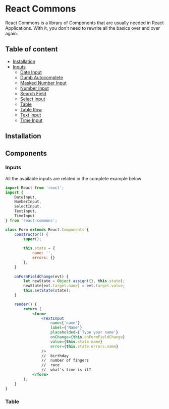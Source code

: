 # React Commons

React Commons is a library of Components that are usually needed in React Applications. With it, you don't need to rewrite all the basics over and over again.

## Table of content

- [Installation](#installation)
- [Inputs](#inputs)
  - [Date Input](#date-input)
  - [Dumb Autocomplete](#dumb-autocomplete)
  - [Masked Number Input](#masked-number-input)
  - [Number Input](#number-input)
  - [Search Field](#search-field)
  - [Select Input](#select-input)
  - [Table](#table)
  - [Table Row](#table-row)
  - [Text Input](#text-input)
  - [Time Input](#time-input)

## Installation

## Components
 
### Inputs

All the available inputs are related in the complete example below

```jsx
import React from 'react';
import {
    DateInput,
    NumberInput,
    SelectInput,
    TextInput,
    TimeInput
} from 'react-commons';

class Form extends React.Components {
    constructor() {
        super();
        
        this.state = {
            name: '',
            errors: {}
        };
    }
    
    onFormFieldChange(evt) {
        let newState = Object.assign({}, this.state);
        newState[evt.target.name] = evt.target.value;
        this.setState(state);
    }

    render() {
        return (
            <form>
                <TextInput
                    name={'name'}
                    label={'Name'}
                    placeholded={'Type your name'}
                    onChange={this.onFormFieldChange}
                    value={this.state.name}
                    error={this.state.errors.name}
                />
                //  birthday
                //  number of fingers
                //  race
                //  what's time is it?
            </form>
        );
    }
}
```

### Table
        

